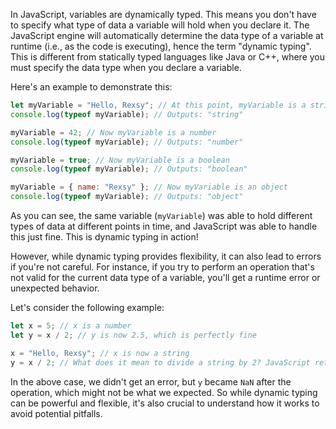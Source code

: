 In JavaScript, variables are dynamically typed. This means you don't have to specify what type of data a variable will hold when you declare it. The JavaScript engine will automatically determine the data type of a variable at runtime (i.e., as the code is executing), hence the term "dynamic typing". This is different from statically typed languages like Java or C++, where you must specify the data type when you declare a variable.

Here's an example to demonstrate this:

```javascript
let myVariable = "Hello, Rexsy"; // At this point, myVariable is a string
console.log(typeof myVariable); // Outputs: "string"

myVariable = 42; // Now myVariable is a number
console.log(typeof myVariable); // Outputs: "number"

myVariable = true; // Now myVariable is a boolean
console.log(typeof myVariable); // Outputs: "boolean"

myVariable = { name: "Rexsy" }; // Now myVariable is an object
console.log(typeof myVariable); // Outputs: "object"
```

As you can see, the same variable (`myVariable`) was able to hold different types of data at different points in time, and JavaScript was able to handle this just fine. This is dynamic typing in action!

However, while dynamic typing provides flexibility, it can also lead to errors if you're not careful. For instance, if you try to perform an operation that's not valid for the current data type of a variable, you'll get a runtime error or unexpected behavior.

Let's consider the following example:

```javascript
let x = 5; // x is a number
let y = x / 2; // y is now 2.5, which is perfectly fine

x = "Hello, Rexsy"; // x is now a string
y = x / 2; // What does it mean to divide a string by 2? JavaScript returns NaN (Not a Number)
```

In the above case, we didn't get an error, but `y` became `NaN` after the operation, which might not be what we expected. So while dynamic typing can be powerful and flexible, it's also crucial to understand how it works to avoid potential pitfalls.